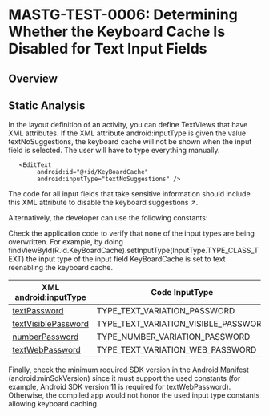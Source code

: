 # MASTG-TEST-0006: Determining Whether the Keyboard Cache Is Disabled for Text Input Fields
## Overview
## Static Analysis
In the layout definition of an activity, you can define TextViews that have XML attributes. If the XML attribute android:inputType is given the value textNoSuggestions, the keyboard cache will not be shown when the input field is selected. The user will have to type everything manually.
```
   <EditText
        android:id="@+id/KeyBoardCache"
        android:inputType="textNoSuggestions" />

```
The code for all input fields that take sensitive information should include this XML attribute to disable the keyboard suggestions ↗.

Alternatively, the developer can use the following constants:

Check the application code to verify that none of the input types are being overwritten. For example, by doing findViewById(R.id.KeyBoardCache).setInputType(InputType.TYPE_CLASS_TEXT) the input type of the input field KeyBoardCache is set to text reenabling the keyboard cache.

| XML android:inputType      | Code InputType                      | API level |
|------------------------------|---------------------------------------|-----------|
| [textPassword](https://developer.android.com/reference/android/text/InputType.html#TYPE_TEXT_VARIATION_PASSWORD)      | TYPE_TEXT_VARIATION_PASSWORD      | 3         |
| [textVisiblePassword](https://developer.android.com/reference/android/text/InputType.html#TYPE_TEXT_VARIATION_VISIBLE_PASSWORD) | TYPE_TEXT_VARIATION_VISIBLE_PASSWORD | 3         |
| [numberPassword](https://developer.android.com/reference/android/text/InputType.html#TYPE_NUMBER_VARIATION_PASSWORD)    | TYPE_NUMBER_VARIATION_PASSWORD    | 11        |
| [textWebPassword](https://developer.android.com/reference/android/text/InputType.html#TYPE_TEXT_VARIATION_WEB_PASSWORD)   | TYPE_TEXT_VARIATION_WEB_PASSWORD   | 11        |

Finally, check the minimum required SDK version in the Android Manifest (android:minSdkVersion) since it must support the used constants (for example, Android SDK version 11 is required for textWebPassword). Otherwise, the compiled app would not honor the used input type constants allowing keyboard caching.